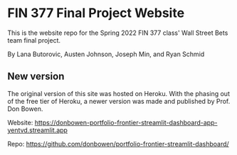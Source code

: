 # FIN 377 Final Project Website

This is the website repo for the Spring 2022 FIN 377 class' Wall Street Bets team final project. 

By Lana Butorovic, Austen Johnson, Joseph Min, and Ryan Schmid

## New version

The original version of this site was hosted on Heroku. With the phasing out of the free tier of Heroku, a newer version was made and published by Prof. Don Bowen. 

Website: https://donbowen-portfolio-frontier-streamlit-dashboard-app-yentvd.streamlit.app

Repo: https://github.com/donbowen/portfolio-frontier-streamlit-dashboard/
